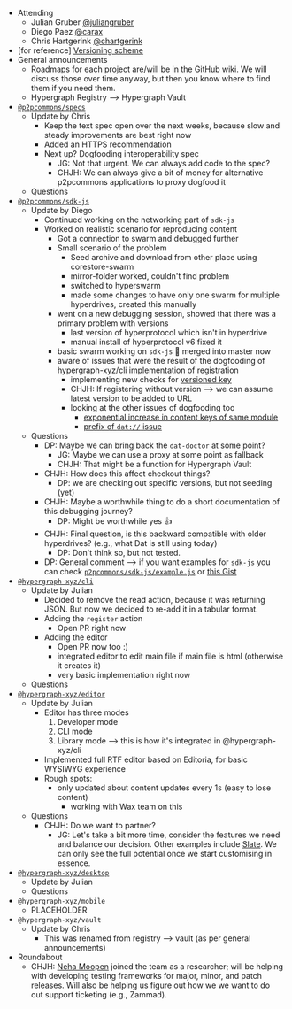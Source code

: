 -   Attending
    - Julian Gruber [@juliangruber](https://twitter.com/juliangruber)
    - Diego Paez [@carax](https://twitter.com/carax)
    - Chris Hartgerink [@chartgerink](https://twitter.com/chartgerink)
-   [for reference] [Versioning scheme](https://drive.google.com/a/libscie.org/open?id=1Hp4gIUVNePO33lGcYeK8dOwY6EZWCQrL7XrURIILslg)
-   General announcements
    - Roadmaps for each project are/will be in the GitHub wiki. We will discuss those over time anyway, but then you know where to find them if you need them.
    - Hypergraph Registry --> Hypergraph Vault
-   [`@p2pcommons/specs`](https://github.com/p2pcommons/specs)
    - Update by Chris
      - Keep the text spec open over the next weeks, because slow and steady improvements are best right now
      - Added an HTTPS recommendation
      - Next up? Dogfooding interoperability spec
        - JG: Not that urgent. We can always add code to the spec?
        - CHJH: We can always give a bit of money for alternative p2pcommons applications to proxy dogfood it
    - Questions
-   [`@p2pcommons/sdk-js`](https://github.com/p2pcommons/sdk-js)
    - Update by Diego 
      - Continued working on the networking part of `sdk-js`
      - Worked on realistic scenario for reproducing content
        - Got a connection to swarm and debugged further
        - Small scenario of the problem
          - Seed archive and download from other place using corestore-swarm
          - mirror-folder worked, couldn't find problem
          - switched to hyperswarm
          - made some changes to have only one swarm for multiple hyperdrives, created this manually
        - went on a new debugging session, showed that there was a primary problem with versions
          - last version of hyperprotocol which isn't in hyperdrive
          - manual install of hyperprotocol v6 fixed it
        - basic swarm working on `sdk-js` :confetti_ball: merged into master now
        - aware of issues that were the result of the dogfooding of hypergraph-xyz/cli implementation of registration
          - implementing new checks for [versioned key](https://github.com/p2pcommons/sdk-js/issues/48)
          - CHJH: If registering without version --> we can assume latest version to be added to URL
          - looking at the other issues of dogfooding too
            - [exponential increase in content keys of same module](https://github.com/p2pcommons/sdk-js/issues/50)
            - [prefix of `dat://` issue](https://github.com/p2pcommons/sdk-js/issues/49)
    - Questions
      - DP: Maybe we can bring back the `dat-doctor` at some point?
        - JG: Maybe we can use a proxy at some point as fallback
        - CHJH: That might be a function for Hypergraph Vault
      - CHJH: How does this affect checkout things?
        - DP: we are checking out specific versions, but not seeding (yet)
      - CHJH: Maybe a worthwhile thing to do a short documentation of this debugging journey?
        - DP: Might be worthwhile yes :+1:
      - CHJH: Final question, is this backward compatible with older hyperdrives? (e.g., what Dat is still using today)
        - DP: Don't think so, but not tested.
      - DP: General comment --> if you want examples for `sdk-js` you can check [`p2pcommons/sdk-js/example.js`](https://github.com/p2pcommons/sdk-js/blob/master/example.js) or [this Gist](https://gist.github.com/dpaez/f85feaddf9533228c033abbe50ef61ac)
-   [`@hypergraph-xyz/cli`](https://github.com/hypergraph-xyz/cli)
    - Update by Julian
      - Decided to remove the read action, because it was returning JSON. But now we decided to re-add it in a tabular format.
      - Adding the `register` action
        - Open PR right now
      - Adding the editor
        - Open PR now too :)
        - integrated editor to edit main file if main file is html (otherwise it creates it)
        - very basic implementation right now
    - Questions
-   [`@hypergraph-xyz/editor`](https://github.com/hypergraph-xyz/editor)
    - Update by Julian
      - Editor has three modes
        1. Developer mode
        2. CLI mode
        3. Library mode --> this is how it's integrated in @hypergraph-xyz/cli
      - Implemented full RTF editor based on Editoria, for basic WYSIWYG experience
      - Rough spots:
        - only updated about content updates every 1s (easy to lose content)
          - working with Wax team on this
    - Questions
      - CHJH: Do we want to partner?
        - JG: Let's take a bit more time, consider the features we need and balance our decision. Other examples include [Slate](https://github.com/ianstormtaylor/slate). We can only see the full potential once we start customising in essence.
-   [`@hypergraph-xyz/desktop`](https://github.com/hypergraph-xyz/desktop)
    - Update by Julian
    - Questions
-   `@hypergraph-xyz/mobile`
    - PLACEHOLDER
-   `@hypergraph-xyz/vault`
    - Update by Chris
      - This was renamed from registry --> vault (as per general announcements)
- Roundabout
  - CHJH: [Neha Moopen](https://twitter.com/NehaMoopen) joined the team as a researcher; will be helping with developing testing frameworks for major, minor, and patch releases. Will also be helping us figure out how we we want to do out support ticketing (e.g., Zammad).
